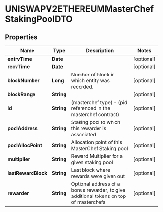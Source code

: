 

# UNISWAPV2ETHEREUMMasterChefStakingPoolDTO

## Properties

Name | Type | Description | Notes
------------ | ------------- | ------------- | -------------
**entryTime** | [**Date**](Date.md) |  |  [optional]
**recvTime** | [**Date**](Date.md) |  |  [optional]
**blockNumber** | **Long** | Number of block in which entity was recorded. |  [optional]
**blockRange** | **String** |  |  [optional]
**id** | **String** | (masterchef type) - (pid referenced in the masterchef contract) |  [optional]
**poolAddress** | **String** | Staking pool to which this rewarder is associated |  [optional]
**poolAllocPoint** | **String** | Allocation point of this MasterChef Staking pool |  [optional]
**multiplier** | **String** | Reward Multiplier for a given staking pool |  [optional]
**lastRewardBlock** | **String** | Last block where rewards were given out |  [optional]
**rewarder** | **String** | Optional address of a bonus rewarder, to give additional tokens on top of masterchefs |  [optional]




